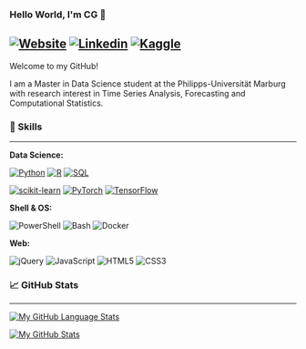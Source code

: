 ### Hello World, I'm CG 👋

[![Website](https://img.shields.io/badge/-|%20ninjakira.github.io-47CCCC?style=flat&logo=Google-Chrome&logoColor=white)](https://ninjakira.github.io)
[![Linkedin](https://img.shields.io/badge/-|%20sihcheeguan-blue?style=flat&logo=Linkedin&logoColor=white)](https://www.linkedin.com/in/sihcheeguan/)
[![Kaggle](https://img.shields.io/badge/-|%20ninjakira-20BEFF?style=flat&logo=kaggle&logoColor=white)](https://www.kaggle.com/ninjakira)
---

Welcome to my GitHub! 

I am a Master in Data Science student at the Philipps-Universität Marburg with research interest in Time Series Analysis, Forecasting and Computational Statistics.


### &#x1F527; Skills
---

**Data Science:**

[![Python](https://img.shields.io/badge/-Python-informational?style=flat&logo=python&logoColor=white&color=2bbc8a&labelColor=505050)](https://www.python.org/)
[![R](https://img.shields.io/badge/-R-informational?style=flat&logo=r&logoColor=white&color=2bbc8a&labelColor=505050)](https://www.r-project.org/)
[![SQL](https://img.shields.io/badge/-SQL-informational?style=flat&logo=postgresql&logoColor=white&color=2bbc8a&labelColor=505050)](https://www.postgresql.org/)

[![scikit-learn](https://img.shields.io/badge/-scikit--learn-informational?style=flat&logo=scikit-learn&logoColor=white&color=2bbc8a&labelColor=505050)](https://scikit-learn.org/)
[![PyTorch](https://img.shields.io/badge/-PyTorch-informational?style=flat&logo=pytorch&logoColor=white&color=2bbc8a&labelColor=505050)](https://pytorch.org/)
[![TensorFlow](https://img.shields.io/badge/-TensorFlow-informational?style=flat&logo=tensorflow&logoColor=white&color=2bbc8a&labelColor=505050)](https://www.tensorflow.org/)

**Shell & OS:**

![PowerShell](https://img.shields.io/badge/-PowerShell-informational?style=flat&logo=powershell&logoColor=white&color=2bbc8a&labelColor=505050)
![Bash](https://img.shields.io/badge/-Bash-informational?style=flat&logo=gnu-bash&logoColor=white&color=2bbc8a&labelColor=505050)
![Docker](https://img.shields.io/badge/-Docker-informational?style=flat&logo=docker&logoColor=white&color=2bbc8a&labelColor=505050)

**Web:**

![jQuery](https://img.shields.io/badge/%20-jQuery-informational?style=flat&logo=jquery&logoColor=white&color=2bbc8a&labelColor=505050)
![JavaScript](https://img.shields.io/badge/%20-JavaScript-informational?style=flat&logo=javascript&logoColor=white&color=2bbc8a&labelColor=505050)
![HTML5](https://img.shields.io/badge/%20-HTML-informational?style=flat&logo=html5&logoColor=white&color=2bbc8a&labelColor=505050)
![CSS3](https://img.shields.io/badge/%20-CSS-informational?style=flat&logo=css3&logoColor=white&color=2bbc8a&labelColor=505050)

### &#x1F4C8; GitHub Stats 
---

[![My GitHub Language Stats](https://github-readme-stats.vercel.app/api/top-langs/?username=ninjakira&langs_count=5&theme=tokyonight)]()

[![My GitHub Stats](https://github-readme-stats.vercel.app/api/?username=ninjakira&count_private=true&theme=tokyonight&showicons=true)]()

<!--
**ninjakira/ninjakira** is a ✨ _special_ ✨ repository because its `README.md` (this file) appears on your GitHub profile.

Here are some ideas to get you started:

- 🔭 I’m currently working on ...
- 🌱 I’m currently learning ...
- 👯 I’m looking to collaborate on ...
- 🤔 I’m looking for help with ...
- 💬 Ask me about ...
- 📫 How to reach me: ...
- 😄 Pronouns: ...
- ⚡ Fun fact: ...
-->
